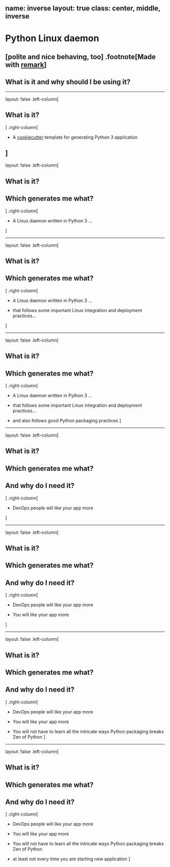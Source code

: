 name: inverse
layout: true
class: center, middle, inverse
---
# Python Linux daemon
[polite and nice behaving, too]
.footnote[Made with [remark](https://github.com/gnab/remark)]
---
## What is it and why should I be using it?
---
layout: false
.left-column[
  ## What is it?
]
.right-column[

- A [cookiecutter](https://github.com/audreyr/cookiecutter) template for generating Python 3 application

]
---
layout: false
.left-column[
  ## What is it?
  ## Which generates me what?
]
.right-column[

- A Linux daemon written in Python 3 ...

]

---
layout: false
.left-column[
  ## What is it?
  ## Which generates me what?
]
.right-column[

- A Linux daemon written in Python 3 ...

- that follows some important Linux integration and deployment practices...

]

---
layout: false
.left-column[
  ## What is it?
  ## Which generates me what?
]
.right-column[

- A Linux daemon written in Python 3 ...

- that follows some important Linux integration and deployment practices...

- and also follows good Python packaging practices
]

---
layout: false
.left-column[
  ## What is it?
  ## Which generates me what?
  ## And why do I need it?
]
.right-column[

- DevOps people will like your app more

]

---
layout: false
.left-column[
  ## What is it?
  ## Which generates me what?
  ## And why do I need it?
]
.right-column[

- DevOps people will like your app more

- You will like your app more

]

---
layout: false
.left-column[
  ## What is it?
  ## Which generates me what?
  ## And why do I need it?
]
.right-column[

- DevOps people will like your app more

- You will like your app more

- You will not have to learn all the intricate ways Python packaging breaks Zen of Python
]

---
layout: false
.left-column[
  ## What is it?
  ## Which generates me what?
  ## And why do I need it?
]
.right-column[

- DevOps people will like your app more

- You will like your app more

- You will not have to learn all the intricate ways Python packaging breaks Zen of Python

- at least not every time you are starting new application
]
